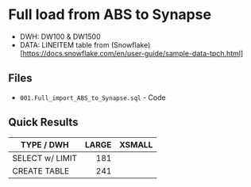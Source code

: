 # Full load from ABS to Synapse

- DWH: DW100 & DW1500
- DATA: LINEITEM table from (Snowflake)[https://docs.snowflake.com/en/user-guide/sample-data-tpch.html]


## Files

- `001.Full_import_ABS_to_Synapse.sql` - Code

## Quick Results

| TYPE / DWH  | LARGE | XSMALL |
| --- | ---: | ---: | 
| SELECT w/ LIMIT | 181 |  |
| CREATE TABLE | 241 |  |